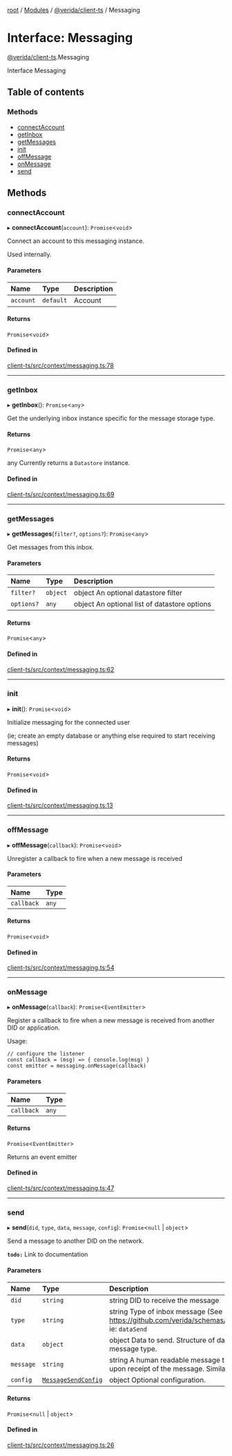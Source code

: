 [root](../README.md) / [Modules](../modules.md) / [@verida/client-ts](../modules/verida_client_ts.md) / Messaging

# Interface: Messaging

[@verida/client-ts](../modules/verida_client_ts.md).Messaging

Interface Messaging

## Table of contents

### Methods

- [connectAccount](verida_client_ts.Messaging.md#connectaccount)
- [getInbox](verida_client_ts.Messaging.md#getinbox)
- [getMessages](verida_client_ts.Messaging.md#getmessages)
- [init](verida_client_ts.Messaging.md#init)
- [offMessage](verida_client_ts.Messaging.md#offmessage)
- [onMessage](verida_client_ts.Messaging.md#onmessage)
- [send](verida_client_ts.Messaging.md#send)

## Methods

### connectAccount

▸ **connectAccount**(`account`): `Promise`<`void`\>

Connect an account to this messaging instance.

Used internally.

#### Parameters

| Name | Type | Description |
| :------ | :------ | :------ |
| `account` | `default` | Account |

#### Returns

`Promise`<`void`\>

#### Defined in

[client-ts/src/context/messaging.ts:78](https://github.com/verida/verida-js/blob/7bffc4e/packages/client-ts/src/context/messaging.ts#L78)

___

### getInbox

▸ **getInbox**(): `Promise`<`any`\>

Get the underlying inbox instance specific for the message storage type.

#### Returns

`Promise`<`any`\>

any Currently returns a `Datastore` instance.

#### Defined in

[client-ts/src/context/messaging.ts:69](https://github.com/verida/verida-js/blob/7bffc4e/packages/client-ts/src/context/messaging.ts#L69)

___

### getMessages

▸ **getMessages**(`filter?`, `options?`): `Promise`<`any`\>

Get messages from this inbox.

#### Parameters

| Name | Type | Description |
| :------ | :------ | :------ |
| `filter?` | `object` | object An optional datastore filter |
| `options?` | `any` | object An optional list of datastore options |

#### Returns

`Promise`<`any`\>

#### Defined in

[client-ts/src/context/messaging.ts:62](https://github.com/verida/verida-js/blob/7bffc4e/packages/client-ts/src/context/messaging.ts#L62)

___

### init

▸ **init**(): `Promise`<`void`\>

Initialize messaging for the connected user

(ie; create an empty database or anything else required to start receiving messages)

#### Returns

`Promise`<`void`\>

#### Defined in

[client-ts/src/context/messaging.ts:13](https://github.com/verida/verida-js/blob/7bffc4e/packages/client-ts/src/context/messaging.ts#L13)

___

### offMessage

▸ **offMessage**(`callback`): `Promise`<`void`\>

Unregister a callback to fire when a new message is received

#### Parameters

| Name | Type |
| :------ | :------ |
| `callback` | `any` |

#### Returns

`Promise`<`void`\>

#### Defined in

[client-ts/src/context/messaging.ts:54](https://github.com/verida/verida-js/blob/7bffc4e/packages/client-ts/src/context/messaging.ts#L54)

___

### onMessage

▸ **onMessage**(`callback`): `Promise`<`EventEmitter`\>

Register a callback to fire when a new message is received from another DID or application.

Usage:

```
// configure the listener
const callback = (msg) => { console.log(msg) }
const emitter = messaging.onMessage(callback)
```

#### Parameters

| Name | Type |
| :------ | :------ |
| `callback` | `any` |

#### Returns

`Promise`<`EventEmitter`\>

Returns an event emitter

#### Defined in

[client-ts/src/context/messaging.ts:47](https://github.com/verida/verida-js/blob/7bffc4e/packages/client-ts/src/context/messaging.ts#L47)

___

### send

▸ **send**(`did`, `type`, `data`, `message`, `config`): `Promise`<``null`` \| `object`\>

Send a message to another DID on the network.

**`todo:`** Link to documentation

#### Parameters

| Name | Type | Description |
| :------ | :------ | :------ |
| `did` | `string` | string DID to receive the message |
| `type` | `string` | string Type of inbox message (See https://github.com/verida/schemas/tree/master/schemas/inbox/type). ie: `dataSend` |
| `data` | `object` | object Data to send. Structure of data will depend on the inbox message type. |
| `message` | `string` | string A human readable message that will be displayed to the user upon receipt of the message. Similar to an email subject. |
| `config` | [`MessageSendConfig`](verida_client_ts.ContextInterfaces.MessageSendConfig.md) | object Optional configuration. |

#### Returns

`Promise`<``null`` \| `object`\>

#### Defined in

[client-ts/src/context/messaging.ts:26](https://github.com/verida/verida-js/blob/7bffc4e/packages/client-ts/src/context/messaging.ts#L26)
